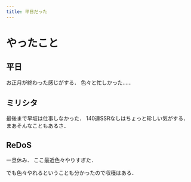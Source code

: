 ```yaml
---
title: 平日だった
---
```


# やったこと

## 平日

お正月が終わった感じがする．
色々と忙しかった‥‥．

## ミリシタ

最後まで早坂は仕事しなかった．
140連SSRなしはちょっと珍しい気がする．
まあそんなこともあるさ．

## ReDoS

一旦休み．
ここ最近色々やりすぎた．

でも色々やれるということも分かったので収穫はある．
